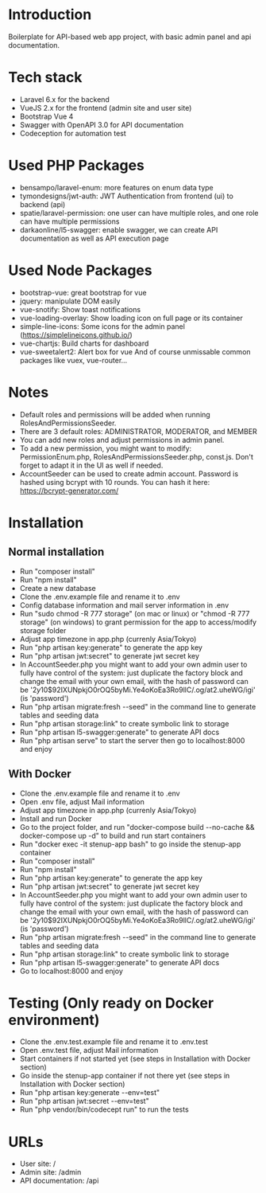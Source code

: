 # Introduction
Boilerplate for API-based web app project, with basic admin panel and api documentation.

# Tech stack
- Laravel 6.x for the backend
- VueJS 2.x for the frontend (admin site and user site)
- Bootstrap Vue 4
- Swagger with OpenAPI 3.0 for API documentation
- Codeception for automation test

# Used PHP Packages
- bensampo/laravel-enum: more features on enum data type
- tymondesigns/jwt-auth: JWT Authentication from frontend (ui) to backend (api)
- spatie/laravel-permission: one user can have multiple roles, and one role can have multiple permissions
- darkaonline/l5-swagger: enable swagger, we can create API documentation as well as API execution page

# Used Node Packages
- bootstrap-vue: great bootstrap for vue
- jquery: manipulate DOM easily
- vue-snotify: Show toast notifications
- vue-loading-overlay: Show loading icon on full page or its container
- simple-line-icons: Some icons for the admin panel (https://simplelineicons.github.io/)
- vue-chartjs: Build charts for dashboard
- vue-sweetalert2: Alert box for vue
And of course unmissable common packages like vuex, vue-router...

# Notes
- Default roles and permissions will be added when running RolesAndPermissionsSeeder.
- There are 3 default roles: ADMINISTRATOR, MODERATOR, and MEMBER
- You can add new roles and adjust permissions in admin panel.
- To add a new permission, you might want to modify: PermissionEnum.php, RolesAndPermissionsSeeder.php, const.js. Don't forget to adapt it in the UI as well if needed.
- AccountSeeder can be used to create admin account. Password is hashed using bcrypt with 10 rounds. You can hash it here: https://bcrypt-generator.com/

# Installation
## Normal installation
- Run "composer install"
- Run "npm install"
- Create a new database
- Clone the .env.example file and rename it to .env
- Config database information and mail server information in .env
- Run "sudo chmod -R 777 storage" (on mac or linux) or "chmod -R 777 storage" (on windows) to grant permission for the app to access/modify storage folder
- Adjust app timezone in app.php (currenly Asia/Tokyo)
- Run "php artisan key:generate" to generate the app key
- Run "php artisan jwt:secret" to generate jwt secret key
- In AccountSeeder.php you might want to add your own admin user to fully have control of the system: just duplicate the factory block and change the email with your own email, with the hash of password can be '$2y$10$92IXUNpkjO0rOQ5byMi.Ye4oKoEa3Ro9llC/.og/at2.uheWG/igi' (is 'password')
- Run "php artisan migrate:fresh --seed" in the command line to generate tables and seeding data
- Run "php artisan storage:link" to create symbolic link to storage
- Run "php artisan l5-swagger:generate" to generate API docs
- Run "php artisan serve" to start the server then go to localhost:8000 and enjoy
## With Docker
- Clone the .env.example file and rename it to .env
- Open .env file, adjust Mail information
- Adjust app timezone in app.php (currenly Asia/Tokyo)
- Install and run Docker
- Go to the project folder, and run "docker-compose build --no-cache && docker-compose up -d" to build and run start containers
- Run "docker exec -it stenup-app bash" to go inside the stenup-app container
- Run "composer install"
- Run "npm install"
- Run "php artisan key:generate" to generate the app key
- Run "php artisan jwt:secret" to generate jwt secret key
- In AccountSeeder.php you might want to add your own admin user to fully have control of the system: just duplicate the factory block and change the email with your own email, with the hash of password can be '$2y$10$92IXUNpkjO0rOQ5byMi.Ye4oKoEa3Ro9llC/.og/at2.uheWG/igi' (is 'password')
- Run "php artisan migrate:fresh --seed" in the command line to generate tables and seeding data
- Run "php artisan storage:link" to create symbolic link to storage
- Run "php artisan l5-swagger:generate" to generate API docs
- Go to localhost:8000 and enjoy

# Testing (Only ready on Docker environment)
- Clone the .env.test.example file and rename it to .env.test
- Open .env.test file, adjust Mail information
- Start containers if not started yet (see steps in Installation with Docker section)
- Go inside the stenup-app container if not there yet (see steps in Installation with Docker section)
- Run "php artisan key:generate --env=test"
- Run "php artisan jwt:secret --env=test"
- Run "php vendor/bin/codecept run" to run the tests

# URLs
- User site: /
- Admin site: /admin
- API documentation: /api
